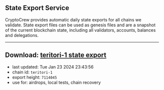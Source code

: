 ## State Export Service
CryptoCrew provides automatic daily state exports for all chains we validate. State export files can be used as genesis files and are a snapshot of the current blockchain state, including all validators, accounts, balances and delegations.

---
**Download: [teritori-1 state export](https://dl.ccvalidators.com/SERVICE/teritori/teritori-1_export_7114045.json)**
---

- last updated: Tue Jan 23 2024 23:43:56
- chain id: `teritori-1`
- export height: `7114045`
- use for: airdrops, local tests, chain recovery
